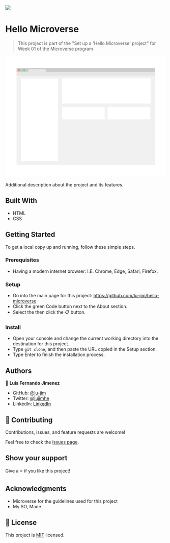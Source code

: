 ![](https://img.shields.io/badge/Microverse-blueviolet)

# Hello Microverse

> This project is part of the "Set up a 'Hello Microverse' project" for Week 01 of the Microverse program

![screenshot](./app_screenshot.png)

Additional description about the project and its features.

## Built With

- HTML
- CSS


## Getting Started

To get a local copy up and running, follow these simple steps.

### Prerequisites
- Having a modern internet browser: I.E. Chrome, Edge, Safari, Firefox.

### Setup
- Go into the main page for this project: https://github.com/lu-jim/hello-microverse
- Click the green Code button next to the About section.
- Select the then click the 📋 button.
### Install
- Open your console and change the current working directory into the destination for this project.
- Type `git clone`, and then paste the URL copied in the Setup section.
- Type Enter to finish the installation process.


## Authors

👤 **Luis Fernando Jimenez**

- GitHub: [@lu-jim](https://github.com/lu-jim)
- Twitter: [@lujimhe](https://twitter.com/lujimhe)
- LinkedIn: [LinkedIn](https://www.linkedin.com/in/lujim/)

## 🤝 Contributing

Contributions, issues, and feature requests are welcome!

Feel free to check the [issues page](../../issues/).

## Show your support

Give a ⭐️ if you like this project!

## Acknowledgments

- Microverse for the guidelines used for this project
- My SO, Mane

## 📝 License

This project is [MIT](./MIT.md) licensed.